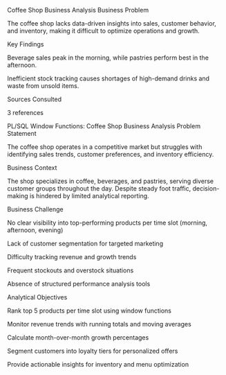 Coffee Shop Business Analysis
Business Problem

The coffee shop lacks data-driven insights into sales, customer behavior, and inventory, making it difficult to optimize operations and growth.

Key Findings

Beverage sales peak in the morning, while pastries perform best in the afternoon.

Inefficient stock tracking causes shortages of high-demand drinks and waste from unsold items.

Sources Consulted

3 references

PL/SQL Window Functions: Coffee Shop Business Analysis
Problem Statement

The coffee shop operates in a competitive market but struggles with identifying sales trends, customer preferences, and inventory efficiency.

Business Context

The shop specializes in coffee, beverages, and pastries, serving diverse customer groups throughout the day. Despite steady foot traffic, decision-making is hindered by limited analytical reporting.

Business Challenge

No clear visibility into top-performing products per time slot (morning, afternoon, evening)

Lack of customer segmentation for targeted marketing

Difficulty tracking revenue and growth trends

Frequent stockouts and overstock situations

Absence of structured performance analysis tools

Analytical Objectives

Rank top 5 products per time slot using window functions

Monitor revenue trends with running totals and moving averages

Calculate month-over-month growth percentages

Segment customers into loyalty tiers for personalized offers

Provide actionable insights for inventory and menu optimization
